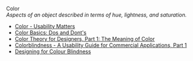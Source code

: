 Color  
_Aspects of an object described in terms of hue, lightness, and saturation._

*   [Color - Usability Matters](http://colormatters.com/color-and-design/color-and-usability-matters)  
*   [Color Basics: Dos and Dont's](http://www.colourlovers.com/blog/2009/06/02/color-basics-dos-and-donts)  
*   [Color Theory for Designers, Part 1: The Meaning of Color](http://www.smashingmagazine.com/2010/01/28/color-theory-for-designers-part-1-the-meaning-of-color/)  
*   [Colorblindness - A Usability Guide for Commercial Applications, Part 1](http://www.technewsworld.com/story/56106.html)  
*   [Designing for Colour Blindness](https://blog.prototypr.io/designing-for-colour-blindness-b74a9d012ef2#.8rb3iitkn)  
